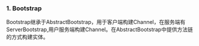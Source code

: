 ### 1. Bootstrap
Bootstrap继承于AbstractBootstrap，用于客户端构建Channel，在服务端有ServerBootstrap,用户服务端构建Channel。在AbstractBootstrap中提供方法链的方式构建实体。
